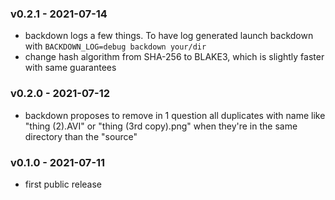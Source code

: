 <a name="v0.2.1"></a>
### v0.2.1 - 2021-07-14
- backdown logs a few things. To have log generated launch backdown with `BACKDOWN_LOG=debug backdown your/dir`
- change hash algorithm from SHA-256 to BLAKE3, which is slightly faster with same guarantees

<a name="v0.2.0"></a>
### v0.2.0 - 2021-07-12
- backdown proposes to remove in 1 question all duplicates with name like "thing (2).AVI" or "thing (3rd copy).png" when they're in the same directory than the "source"

<a name="v0.1.0"></a>
### v0.1.0 - 2021-07-11
- first public release
